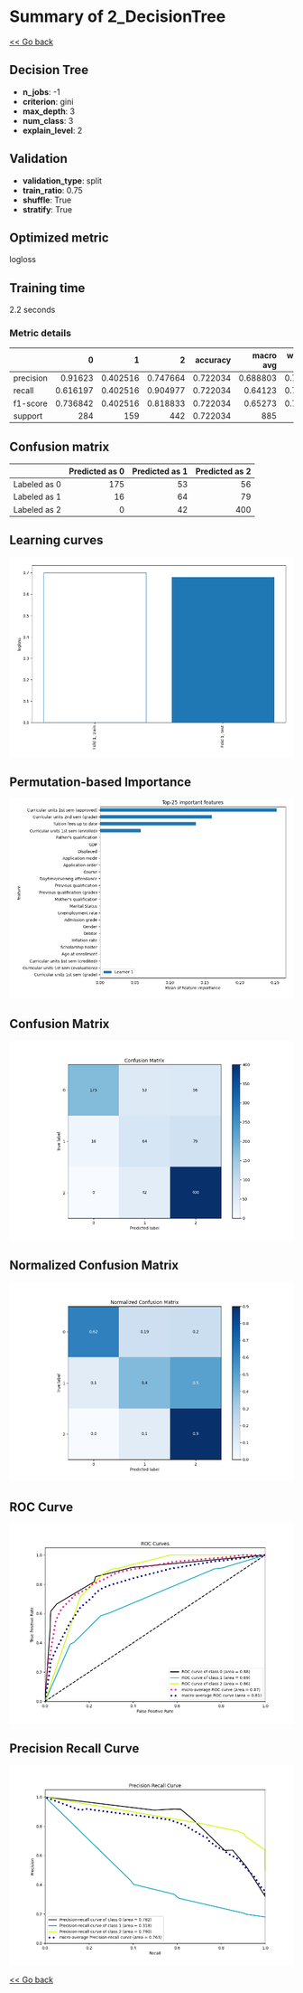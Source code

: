 # Summary of 2_DecisionTree

[<< Go back](../README.md)


## Decision Tree
- **n_jobs**: -1
- **criterion**: gini
- **max_depth**: 3
- **num_class**: 3
- **explain_level**: 2

## Validation
 - **validation_type**: split
 - **train_ratio**: 0.75
 - **shuffle**: True
 - **stratify**: True

## Optimized metric
logloss

## Training time

2.2 seconds

### Metric details
|           |          0 |          1 |          2 |   accuracy |   macro avg |   weighted avg |   logloss |
|:----------|-----------:|-----------:|-----------:|-----------:|------------:|---------------:|----------:|
| precision |   0.91623  |   0.402516 |   0.747664 |   0.722034 |    0.688803 |       0.739748 |  0.680112 |
| recall    |   0.616197 |   0.402516 |   0.904977 |   0.722034 |    0.64123  |       0.722034 |  0.680112 |
| f1-score  |   0.736842 |   0.402516 |   0.818833 |   0.722034 |    0.65273  |       0.717726 |  0.680112 |
| support   | 284        | 159        | 442        |   0.722034 |  885        |     885        |  0.680112 |


## Confusion matrix
|              |   Predicted as 0 |   Predicted as 1 |   Predicted as 2 |
|:-------------|-----------------:|-----------------:|-----------------:|
| Labeled as 0 |              175 |               53 |               56 |
| Labeled as 1 |               16 |               64 |               79 |
| Labeled as 2 |                0 |               42 |              400 |

## Learning curves
![Learning curves](learning_curves.png)

## Permutation-based Importance
![Permutation-based Importance](permutation_importance.png)
## Confusion Matrix

![Confusion Matrix](confusion_matrix.png)


## Normalized Confusion Matrix

![Normalized Confusion Matrix](confusion_matrix_normalized.png)


## ROC Curve

![ROC Curve](roc_curve.png)


## Precision Recall Curve

![Precision Recall Curve](precision_recall_curve.png)



[<< Go back](../README.md)
